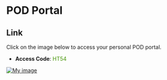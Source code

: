 # POD Portal

## Link
Click on the image below to access your personal POD portal.

- **Access Code**: <span style='color:#479608'>HT54</span>

<a href="https://security-portal.ace.aviatrixlab.com/ " target="_blank">

![My image](images/pod.png)
</a>
